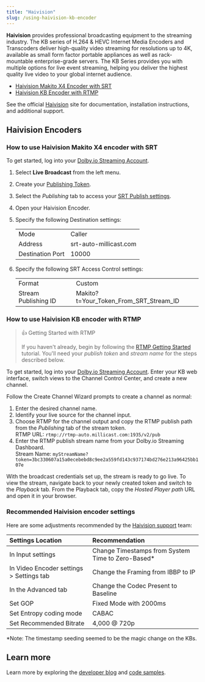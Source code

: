 ```yaml
---
title: "Haivision"
slug: /using-haivision-kb-encoder
---
```

**Haivision** provides professional broadcasting equipment to the streaming industry. The KB series of H.264 & HEVC Internet Media Encoders and Transcoders deliver high-quality video streaming for resolutions up to 4K, available as small form factor portable appliances as well as rack-mountable enterprise-grade servers. The KB Series provides you with multiple options for live event streaming, helping you deliver the highest quality live video to your global internet audience.

- [Haivision Makito X4 Encoder with SRT](#how-to-use-haivision-makito-x4-encoder-with-srt) 
- [Haivision KB Encoder with RTMP](#how-to-use-haivision-kb-encoder-with-rtmp) 

See the official [Haivision](https://www.haivision.com/) site for documentation, installation instructions, and additional support.

## Haivision Encoders

### How to use Haivision Makito X4 encoder with SRT

To get started, log into your [Dolby.io Streaming Account](https://dashboard.dolby.io/signin). 

1. Select **Live Broadcast** from the left menu.

2. Create your [Publishing Token](/millicast/streaming-dashboard/managing-your-tokens.md#create-a-publish-token).

3. Select the _Publishing_ tab to access your [SRT Publish settings](/millicast/broadcast/using-srt.md).

4. Open your Haivision Encoder. 

5. Specify the following Destination settings: 

   |                  |                        |
   | :--------------- | :--------------------- |
   | Mode             | Caller                 |
   | Address          | srt-auto-millicast.com |
   | Destination Port | 10000                  |

6. Specify the following SRT Access Control settings:

   |                      |                                        |
   | :------------------- | :------------------------------------- |
   | Format               | Custom                                 |
   | Stream Publishing ID | Makito?t=Your_Token_From_SRT_Stream_ID |
### How to use Haivision KB encoder with RTMP

> 👍 Getting Started with RTMP
> 
> If you haven't already, begin by following the [RTMP Getting Started](/millicast/broadcast/using-rtmp-and-rtmps.md) tutorial. You'll need your _publish token_ and _stream name_ for the steps described below.

To get started, log into your [Dolby.io Streaming Account](https://dashboard.dolby.io/signin). Enter your KB web interface, switch views to the Channel Control Center, and create a new channel.

Follow the Create Channel Wizard prompts to create a channel as normal:

1. Enter the desired channel name.
2. Identify your live source for the channel input.
3. Choose RTMP for the channel output and copy the RTMP publish path from the _Publishing_ tab of the stream token.  
   RTMP URL: `rtmp://rtmp-auto.millicast.com:1935/v2/pub`
4. Enter the RTMP publish stream name from your Dolby.io Streaming Dashboard.  
   Stream Name: `myStreamName?token=3bc330607a15a0ecebebd8c9ee2a559fd143c937174bd276e213a96425bb107e`

With the broadcast credentials set up, the stream is ready to go live. To view the stream, navigate back to your newly created token and switch to the _Playback_ tab. From the Playback tab, copy the _Hosted Player path_ URL and open it in your browser.

### Recommended Haivision encoder settings

Here are some adjustments recommended by the [Haivision support](https://www.haivision.com/support/) team:

| Settings Location                        | Recommendation                                     |
| :--------------------------------------- | :------------------------------------------------- |
| In Input settings                        | Change Timestamps from System Time to Zero-Based\* |
| In Video Encoder settings > Settings tab | Change the Framing from IBBP to IP                 |
| In the Advanced tab                      | Change the Codec Present to Baseline               |
| Set GOP                                  | Fixed Mode with 2000ms                             |
| Set Entropy coding mode                  | CABAC                                              |
| Set Recommended Bitrate                  | 4,000 @ 720p                                       |

\*Note: The timestamp seeding seemed to be the magic change on the KBs.

## Learn more

Learn more by exploring the [developer blog](https://dolby.io/blog/tag/broadcast/) and [code samples](https://github.com/orgs/dolbyio-samples/repositories?q=broadcast).




